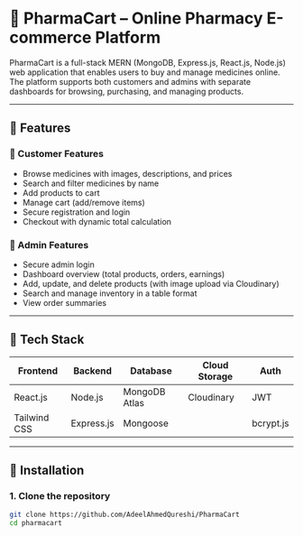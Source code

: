 # 💊 PharmaCart – Online Pharmacy E-commerce Platform

PharmaCart is a full-stack MERN (MongoDB, Express.js, React.js, Node.js) web application that enables users to buy and manage medicines online. The platform supports both customers and admins with separate dashboards for browsing, purchasing, and managing products.

---

## 🌟 Features

### 🛒 Customer Features
- Browse medicines with images, descriptions, and prices
- Search and filter medicines by name
- Add products to cart
- Manage cart (add/remove items)
- Secure registration and login
- Checkout with dynamic total calculation

### 🔐 Admin Features
- Secure admin login
- Dashboard overview (total products, orders, earnings)
- Add, update, and delete products (with image upload via Cloudinary)
- Search and manage inventory in a table format
- View order summaries

---

## 🧰 Tech Stack

| Frontend        | Backend         | Database        | Cloud Storage  | Auth        |
|----------------|----------------|----------------|----------------|-------------|
| React.js       | Node.js        | MongoDB Atlas   | Cloudinary     | JWT         |
| Tailwind CSS   | Express.js     | Mongoose        |                | bcrypt.js   |

---

## 🚀 Installation

### 1. Clone the repository
```bash
git clone https://github.com/AdeelAhmedQureshi/PharmaCart
cd pharmacart
